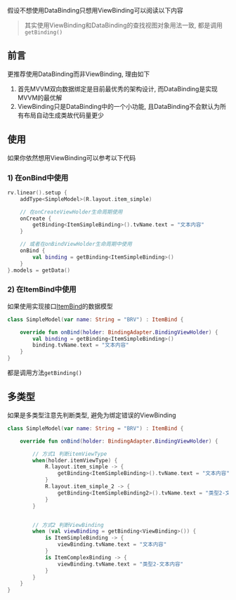 假设不想使用DataBinding只想用ViewBinding可以阅读以下内容

> 其实使用ViewBinding和DataBinding的查找视图对象用法一致, 都是调用`getBinding()`

## 前言

更推荐使用DataBinding而非ViewBinding, 理由如下

1. 首先MVVM双向数据绑定是目前最优秀的架构设计, 而DataBinding是实现MVVM的最优解
2. ViewBinding只是DataBinding中的一个小功能, 且DataBinding不会默认为所有布局自动生成类故代码量更少


## 使用

如果你依然想用ViewBinding可以参考以下代码

### 1) 在onBind中使用

```kotlin
rv.linear().setup {
    addType<SimpleModel>(R.layout.item_simple)

    // 在onCreateViewHolder生命周期使用
    onCreate {
        getBinding<ItemSimpleBinding>().tvName.text = "文本内容"
    }

    // 或者在onBindViewHolder生命周期中使用
    onBind {
        val binding = getBinding<ItemSimpleBinding>()
    }
}.models = getData()
```

### 2) 在ItemBind中使用

如果使用实现接口[ItemBind](/#2)的数据模型

```kotlin
class SimpleModel(var name: String = "BRV") : ItemBind {

    override fun onBind(holder: BindingAdapter.BindingViewHolder) {
        val binding = getBinding<ItemSimpleBinding>()
        binding.tvName.text = "文本内容"
    }
}
```

都是调用方法`getBinding()`

## 多类型

如果是多类型注意先判断类型, 避免为绑定错误的ViewBinding

```kotlin
class SimpleModel(var name: String = "BRV") : ItemBind {

    override fun onBind(holder: BindingAdapter.BindingViewHolder) {

        // 方式1 判断itemViewType
        when(holder.itemViewType) {
            R.layout.item_simple -> {
                getBinding<ItemSimpleBinding>().tvName.text = "文本内容"
            }
            R.layout.item_simple_2 -> {
                getBinding<ItemSimpleBinding2>().tvName.text = "类型2-文本内容"
            }
        }


        // 方式2 判断ViewBinding
        when (val viewBinding = getBinding<ViewBinding>()) {
            is ItemSimpleBinding -> {
                viewBinding.tvName.text = "文本内容"
            }
            is ItemComplexBinding -> {
                viewBinding.tvName.text = "类型2-文本内容"
            }
        }
    }
}
```